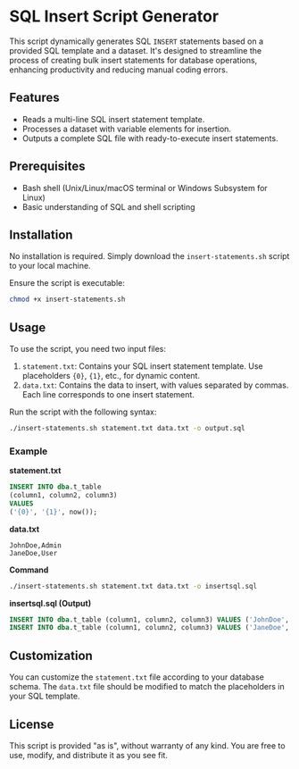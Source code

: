 
# SQL Insert Script Generator

This script dynamically generates SQL `INSERT` statements based on a provided SQL template and a dataset. It's designed to streamline the process of creating bulk insert statements for database operations, enhancing productivity and reducing manual coding errors.

## Features

- Reads a multi-line SQL insert statement template.
- Processes a dataset with variable elements for insertion.
- Outputs a complete SQL file with ready-to-execute insert statements.

## Prerequisites

- Bash shell (Unix/Linux/macOS terminal or Windows Subsystem for Linux)
- Basic understanding of SQL and shell scripting

## Installation

No installation is required. Simply download the `insert-statements.sh` script to your local machine.

Ensure the script is executable:

```bash
chmod +x insert-statements.sh
```

## Usage

To use the script, you need two input files:

1. `statement.txt`: Contains your SQL insert statement template. Use placeholders `{0}`, `{1}`, etc., for dynamic content.
2. `data.txt`: Contains the data to insert, with values separated by commas. Each line corresponds to one insert statement.

Run the script with the following syntax:

```bash
./insert-statements.sh statement.txt data.txt -o output.sql
```

### Example

**statement.txt**

```sql
INSERT INTO dba.t_table 
(column1, column2, column3) 
VALUES 
('{0}', '{1}', now());
```

**data.txt**

```
JohnDoe,Admin
JaneDoe,User
```

**Command**

```bash
./insert-statements.sh statement.txt data.txt -o insertsql.sql
```

**insertsql.sql (Output)**

```sql
INSERT INTO dba.t_table (column1, column2, column3) VALUES ('JohnDoe', 'Admin', now());
INSERT INTO dba.t_table (column1, column2, column3) VALUES ('JaneDoe', 'User', now());
```

## Customization

You can customize the `statement.txt` file according to your database schema. The `data.txt` file should be modified to match the placeholders in your SQL template.

## License

This script is provided "as is", without warranty of any kind. You are free to use, modify, and distribute it as you see fit.
